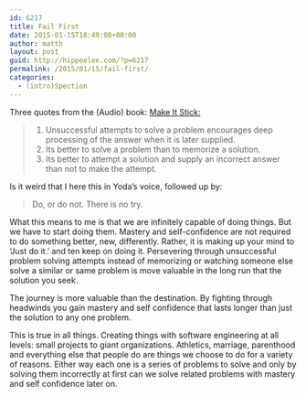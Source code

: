 ```yaml
---
id: 6217
title: Fail First
date: 2015-01-15T18:49:08+00:00
author: matth
layout: post
guid: http://hippeelee.com/?p=6217
permalink: /2015/01/15/fail-first/
categories:
  - (intro)Spection
---
```

Three quotes from the (Audio) book: [Make It Stick:](http://makeitstick.net)

>   1. Unsuccessful attempts to solve a problem encourages deep processing of the answer when it is later supplied.
>   2. Its better to solve a problem than to memorize a solution.
>   3. Its better to attempt a solution and supply an incorrect answer than not to make the attempt.

<!--more-->Is it weird that I here this in Yoda&#8217;s voice, followed up by:

> Do, or do not. There is no try.

What this means to me is that we are infinitely capable of doing things. But we have to start doing them. Mastery and self-confidence are not required to do something better, new, differently. Rather, it is making up your mind to &#8216;Just do it.&#8217; and ten keep on doing it. Persevering through unsuccessful problem solving attempts instead of memorizing or watching someone else solve a similar or same problem is move valuable in the long run that the solution you seek.

The journey is more valuable than the destination. By fighting through headwinds you gain mastery and self confidence that lasts longer than just the solution to any one problem.

This is true in all things. Creating things with software engineering at all levels: small projects to giant organizations. Athletics, marriage, parenthood and everything else that people do are things we choose to do for a variety of reasons. Either way each one is a series of problems to solve and only by solving them incorrectly at first can we solve related problems with mastery and self confidence later on.